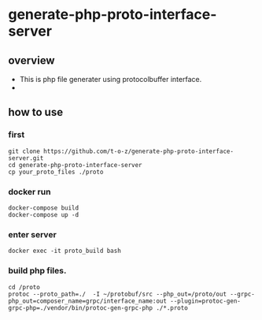 # generate-php-proto-interface-server

## overview
* This is php file generater using protocolbuffer interface.
* 

## how to use
### first
```
git clone https://github.com/t-o-z/generate-php-proto-interface-server.git
cd generate-php-proto-interface-server
cp your_proto_files ./proto
```

### docker run

```
docker-compose build
docker-compose up -d
```

### enter server

```
docker exec -it proto_build bash
```

### build php files.

```
cd /proto
protoc --proto_path=./  -I ~/protobuf/src --php_out=/proto/out --grpc-php_out=composer_name=grpc/interface_name:out --plugin=protoc-gen-grpc-php=./vendor/bin/protoc-gen-grpc-php ./*.proto
```